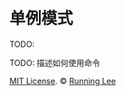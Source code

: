 # 单例模式

TODO:


TODO: 描述如何使用命令












[MIT License](https://opensource.org/licenses/mit-license.html). ©  [Running Lee](mailto:lihui870920@gmail.com)